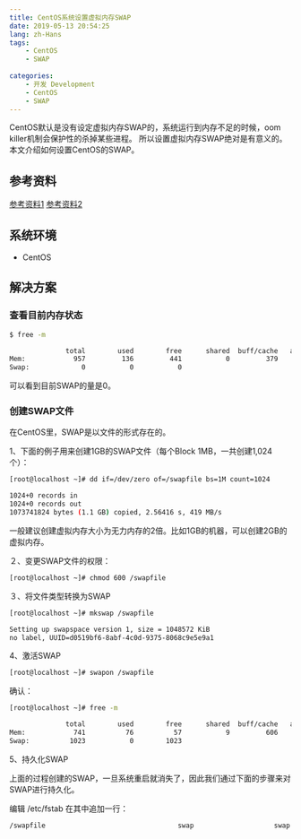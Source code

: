 ```yaml
---
title: CentOS系统设置虚拟内存SWAP
date: 2019-05-13 20:54:25
lang: zh-Hans
tags:
    - CentOS
    - SWAP
    
categories: 
    - 开发 Development
    - CentOS
    - SWAP
---
```


CentOS默认是没有设定虚拟内存SWAP的，系统运行到内存不足的时候，oom killer机制会保护性的杀掉某些进程。
所以设置虚拟内存SWAP绝对是有意义的。
本文介绍如何设置CentOS的SWAP。

<!-- more -->


## 参考资料

[参考资料1](https://qiita.com/wmx/items/631222f2e5a9e7a59fb4)
[参考资料2](https://blog.csdn.net/orchidcat/article/details/78497724)

## 系统环境

- CentOS

## 解决方案

### 查看目前内存状态

```bash
$ free -m

              total        used        free      shared  buff/cache   available
Mem:            957         136         441           0         379         639
Swap:             0           0           0

```
可以看到目前SWAP的量是0。

### 创建SWAP文件

在CentOS里，SWAP是以文件的形式存在的。

1、下面的例子用来创建1GB的SWAP文件（每个Block 1MB，一共创建1,024个）：
```bash
[root@localhost ~]# dd if=/dev/zero of=/swapfile bs=1M count=1024

1024+0 records in
1024+0 records out
1073741824 bytes (1.1 GB) copied, 2.56416 s, 419 MB/s
```

一般建议创建虚拟内存大小为无力内存的2倍。比如1GB的机器，可以创建2GB的虚拟内存。

２、变更SWAP文件的权限：
```bash
[root@localhost ~]# chmod 600 /swapfile
```

３、将文件类型转换为SWAP
```bash
[root@localhost ~]# mkswap /swapfile

Setting up swapspace version 1, size = 1048572 KiB
no label, UUID=d0519bf6-8abf-4c0d-9375-8068c9e5e9a1
```

4、激活SWAP

```bash
[root@localhost ~]# swapon /swapfile
```


确认：
```bash
[root@localhost ~]# free -m

              total        used        free      shared  buff/cache   available
Mem:            741          76          57           9         606         537
Swap:          1023           0        1023
```

5、持久化SWAP

上面的过程创建的SWAP，一旦系统重启就消失了，因此我们通过下面的步骤来对SWAP进行持久化。

编辑 /etc/fstab 在其中追加一行：

```bash
/swapfile                                 swap                    swap    defaults        0 0
```

